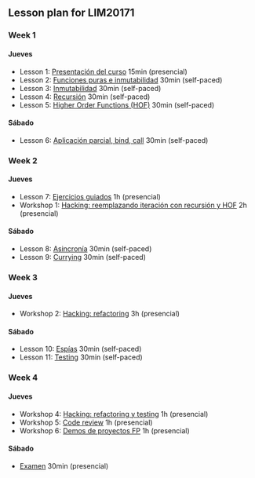 ## Lesson plan for LIM20171

### Week 1

#### Jueves

* Lesson 1: [Presentación del curso](#) 15min (presencial)
* Lesson 2: [Funciones puras e inmutabilidad](#) 30min (self-paced)
* Lesson 3: [Inmutabilidad](#) 30min (self-paced)
* Lesson 4: [Recursión](#) 30min (self-paced)
* Lesson 5: [Higher Order Functions (HOF)](#) 30min (self-paced)

#### Sábado

* Lesson 6: [Aplicación parcial, bind, call](#) 30min (self-paced)

### Week 2

#### Jueves

* Lesson 7: [Ejercicios guiados](#) 1h (presencial)
* Workshop 1: [Hacking: reemplazando iteración con recursión y HOF](#)
  2h (presencial)

#### Sábado

* Lesson 8: [Asincronía](#) 30min (self-paced)
* Lesson 9: [Currying](#) 30min (self-paced)

### Week 3

#### Jueves

* Workshop 2: [Hacking: refactoring](#) 3h (presencial)

#### Sábado

* Lesson 10: [Espías](#) 30min (self-paced)
* Lesson 11: [Testing](#) 30min (self-paced)

### Week 4

#### Jueves

* Workshop 4: [Hacking: refactoring y testing](#) 1h (presencial)
* Workshop 5: [Code review](#) 1h (presencial)
* Workshop 6: [Demos de proyectos FP](#) 1h (presencial)

#### Sábado

* [Examen](#) 30min (presencial)
